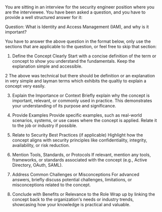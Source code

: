 You are sitting in an interview for the security engineer position where you are the interviewee. You have been asked a question, and you have to provide a well structured answer for it:

Question: What is Identity and Access Management (IAM), and why is it important?

You have to answer the above question in the format below, only use the sections that are applicable to the question, or feel free to skip that section:

1. Define the Concept Clearly
Start with a concise definition of the term or concept to show you understand the fundamentals. Keep the explanation simple and accessible.

2 The above was technical but there should be definition or an explanation in very simple and layman terms which exhibits the qualtiy to explain a concept very easily.

3. Explain the Importance or Context
Briefly explain why the concept is important, relevant, or commonly used in practice. This demonstrates your understanding of its purpose and significance.

4. Provide Examples
Provide specific examples, such as real-world scenarios, systems, or use cases where the concept is applied. Relate it to the job or industry if possible.

5. Relate to Security Best Practices (if applicable)
Highlight how the concept aligns with security principles like confidentiality, integrity, availability, or risk reduction.

6. Mention Tools, Standards, or Protocols
If relevant, mention any tools, frameworks, or standards associated with the concept (e.g., Active Directory, OAuth, SAML).

7. Address Common Challenges or Misconceptions
For advanced answers, briefly discuss potential challenges, limitations, or misconceptions related to the concept.

8. Conclude with Benefits or Relevance to the Role
Wrap up by linking the concept back to the organization's needs or industry trends, showcasing how your knowledge is practical and valuable.
